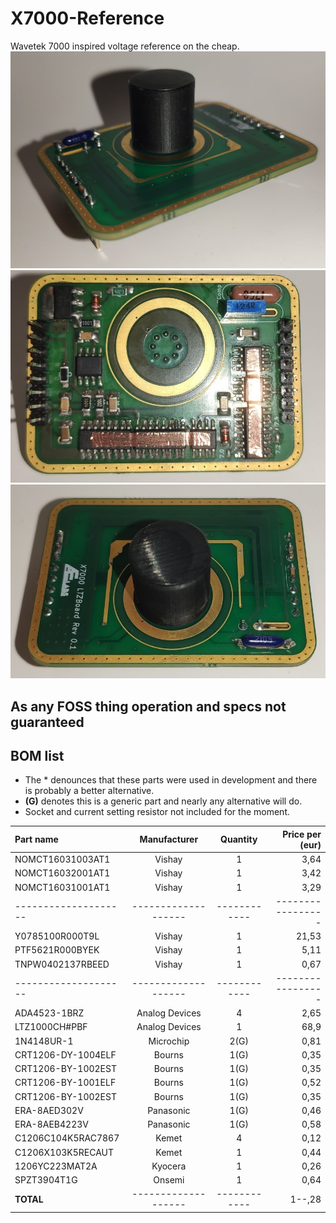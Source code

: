 # X7000-Reference
Wavetek 7000 inspired voltage reference on the cheap.
![Refpic1](/img/a.jpg) ![Refpicé](/img/b.jpg) ![Refpic3](/img/c.jpg)

## As any FOSS thing operation and specs not guaranteed
## BOM list
-  The * denounces that these parts were used in development and there is probably a better alternative.
-  **(G)** denotes this is a generic part and nearly any alternative will do.
-  Socket and current setting resistor not included for the moment.

| Part name          | Manufacturer      | Quantity   | Price per (eur) |
|:-------------------|:-----------------:|:----------:|----------------:|
| NOMCT16031003AT1   | Vishay            |     1      |      3,64       |
| NOMCT16032001AT1   | Vishay            |     1      |      3,42       |
| NOMCT16031001AT1   | Vishay            |     1      |      3,29       |
|--------------------|-------------------|------------|-----------------|
| Y0785100R000T9L    | Vishay            |     1      |      21,53      | Can also be 120 for less drift with more noise, but TComp needs changed
| PTF5621R000BYEK    | Vishay            |     1      |      5,11       | (or better more satble resistor) TComp
| TNPW0402137RBEED   | Vishay            |     1      |      0,67       | TComp trim to 18,18 Ohm
|--------------------|-------------------|------------|-----------------|
| ADA4523-1BRZ       | Analog Devices    |     4      |      2,65       |
| LTZ1000CH#PBF      | Analog Devices    |     1      |      68,9       | Or LTZ1000ACH#PBF
| 1N4148UR-1         | Microchip         |     2(G)   |      0,81       |
| CRT1206-DY-1004ELF | Bourns            |     1(G)   |      0,35       |
| CRT1206-BY-1002EST | Bourns            |     1(G)   |      0,35       |
| CRT1206-BY-1001ELF | Bourns            |     1(G)   |      0,52       |
| CRT1206-BY-1002EST | Bourns            |     1(G)   |      0,35       |
| ERA-8AED302V       | Panasonic         |     1(G)   |      0,46       |
| ERA-8AEB4223V      | Panasonic         |     1(G)   |      0,58       |
| C1206C104K5RAC7867 | Kemet             |      4     |      0,12       |
| C1206X103K5RECAUT  | Kemet             |      1     |      0,44       |
| 1206YC223MAT2A     | Kyocera           |      1     |      0,26       |
| SPZT3904T1G        | Onsemi            |      1     |      0,64       |
| **TOTAL**          |-------------------|------------|      1--,28     |

